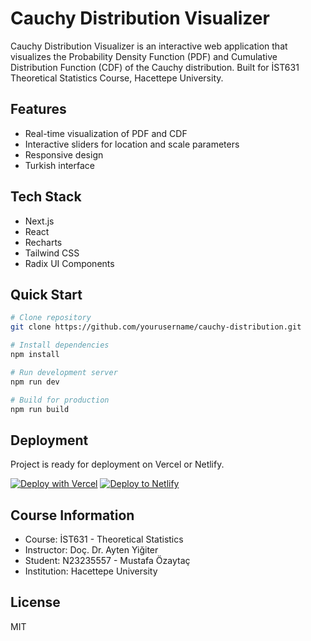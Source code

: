 # Cauchy Distribution Visualizer

Cauchy Distribution Visualizer is an interactive web application that visualizes the Probability Density Function (PDF) and Cumulative Distribution Function (CDF) of the Cauchy distribution. Built for İST631 Theoretical Statistics Course, Hacettepe University.

## Features
- Real-time visualization of PDF and CDF
- Interactive sliders for location and scale parameters
- Responsive design
- Turkish interface

## Tech Stack
- Next.js
- React
- Recharts
- Tailwind CSS
- Radix UI Components

## Quick Start

```bash
# Clone repository
git clone https://github.com/yourusername/cauchy-distribution.git

# Install dependencies
npm install

# Run development server
npm run dev

# Build for production
npm run build
```

## Deployment

Project is ready for deployment on Vercel or Netlify.

[![Deploy with Vercel](https://vercel.com/button)](https://vercel.com/new/clone?repository-url=https://github.com/yourusername/cauchy-distribution)
[![Deploy to Netlify](https://www.netlify.com/img/deploy/button.svg)](https://app.netlify.com/start/deploy?repository=https://github.com/yourusername/cauchy-distribution)

## Course Information
- Course: İST631 - Theoretical Statistics
- Instructor: Doç. Dr. Ayten Yiğiter
- Student: N23235557 - Mustafa Özaytaç
- Institution: Hacettepe University

## License
MIT
